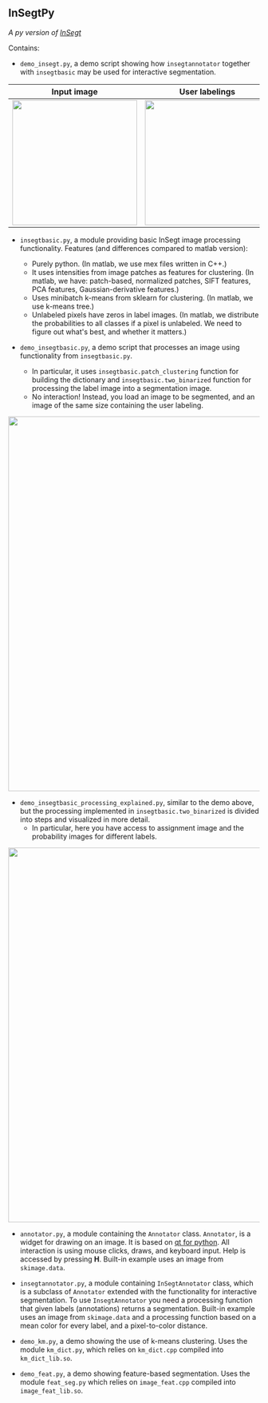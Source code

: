 ## InSegtPy

*A py version of [InSegt](https://github.com/vedranaa/InSegt)*

Contains:

* `demo_insegt.py`, a demo script showing how `insegtannotator` together with `insegtbasic` may be used for interactive segmentation.

Input image | User labelings | Segmentation result | Screenshot
:---:|:---:|:---:|:---:
<img src="ExampleFigures/glass/gray.png" width = "250">  |  <img src="ExampleFigures/glass/annotations_overlay.png" width = "250"> | <img src="ExampleFigures/glass/segmentations_overlay.png" width = "250"> | <img src="ExampleFigures/glass/screenshot.png" width = "250">

* `insegtbasic.py`, a module providing basic InSegt image processing functionality. Features (and differences compared to matlab version):
   - Purely python. (In matlab, we use mex files written in C++.)
   - It uses intensities from image patches as features for clustering. (In matlab, we have: patch-based, normalized patches, SIFT features, PCA features, Gaussian-derivative features.)
   - Uses minibatch k-means from sklearn for clustering. (In matlab, we use k-means tree.)
   - Unlabeled pixels have zeros in label images. (In matlab, we distribute the probabilities to all classes if a pixel is unlabeled. We need to figure out what's best, and whether it matters.)

* `demo_insegtbasic.py`, a demo script that processes an image using functionality from `insegtbasic.py`.
   - In particular, it uses `insegtbasic.patch_clustering` function for building the dictionary and `insegtbasic.two_binarized` function for processing the label image into a segmentation image.
   - No interaction! Instead, you load an image to be segmented, and an image of the same size containing the user labeling.

<div align="center"><img src="ExampleFigures/demo_insegtbasic.png" width = "750"></div>


* `demo_insegtbasic_processing_explained.py`, similar to  the demo above, but the processing implemented in `insegtbasic.two_binarized` is divided into steps and visualized in more detail.
  - In particular, here you have access to assignment image and the probability images for different labels.

<div align="center"><img src="ExampleFigures/demo_insegtbasic_explained.png" width = "750"></div>

* `annotator.py`, a module containing the `Annotator` class. `Annotator`, is a widget for drawing on an image. It is based on [qt for python](https://doc.qt.io/qtforpython/). All interaction is using mouse
clicks, draws, and keyboard input. Help is accessed by pressing **H**. Built-in example uses an image from `skimage.data`.

* `insegtannotator.py`, a module containing `InSegtAnnotator` class, which is a subclass of `Annotator` extended with the functionality for interactive segmentation. To use `InsegtAnnotator` you need a processing function that given labels (annotations) returns a  segmentation.  Built-in example uses an image from `skimage.data` and a processing function based on a mean color for every label, and a pixel-to-color distance.

* `demo_km.py`, a demo showing the use of k-means clustering. Uses the module `km_dict.py`, which relies on `km_dict.cpp` compiled into `km_dict_lib.so`.

* `demo_feat.py`, a demo showing feature-based segmentation. Uses the module `feat_seg.py` which relies on `image_feat.cpp` compiled into `image_feat_lib.so`.
